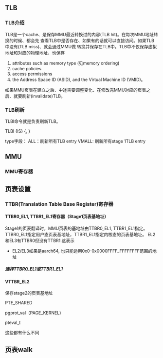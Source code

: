 ## TLB
### TLB介绍
TLB是一个cache、是保存MMU最近转换过的内容(TLB hit)。在每次MMU地址转换的时候、都会先
查看TLB中是否存在、如果有的话就可以直接访问。如果TLB中没有(TLB miss)、就会通过MMU做
转换并保存在TLB中。TLB中不仅保存虚拟地址和对应的物理地址、也保存
1)	attributes such as memory type (见memory ordering)
2)	cache policies
3)	access permissions 
4)	the Address Space ID (ASID), and the Virtual Machine ID (VMID)。

如果MMU页表在建立之后、中途需要调整变化、在修改完MMU对应的页表之后、就要刷新(invalidate)TLB。

### TLB刷新
TLBI命令就是负责刷新TLB。

TLBI <type><level>{IS} {, <Xt>}

type字段：
ALL：刷新所有TLB entry
VMALL: 刷新所有stage 1TLB entry

## MMU
### MMU寄存器


## 页表设置
### TTBR(Translation Table Base Register)寄存器
#### TTBR0_EL1, TTBR1_EL1寄存器（Stage1页表基地址）
Stage1的页表翻译时，MMU页表的基地址由TTBR0_EL1, TTBR1_EL1指定。TTBR0_EL1指定用户态页表基地址，TTBR1_EL1指定内核态的页表基地址。
EL2和EL3有TTBR0但没有TTBR1.这表示
- EL2/EL3如果是aarch64, 也只能适用0x0-0x0000FFFF_FFFFFFFF范围的地址

##### 选择TTBR0_EL1或TTBR1_EL1

#### VTTBR_EL2
保存stage2的页表基地址

PTE_SHARED

pgprot_val（PAGE_KERNEL）

pteval_t

这些都有什么不同

## 页表walk
